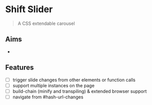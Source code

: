 # Shift Slider

> A CSS extendable carousel

## Aims

-

## Features

- [ ] trigger slide changes from other elements or function calls
- [ ] support multiple instances on the page
- [ ] build-chain (minify and transpiling) & extended browser support
- [ ] navigate from #hash-url-changes
